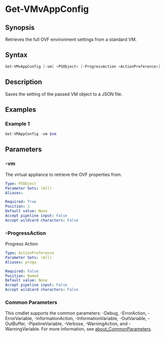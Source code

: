 # Get-VMvAppConfig

## Synopsis

Retrieves the full OVF environment settings from a standard VM.

## Syntax

```powershell
Get-VMvAppConfig [-vm] <PSObject> [-ProgressAction <ActionPreference>] [<CommonParameters>]
```

## Description

Saves the setting of the passed VM object to a JSON file.

## Examples

### Example 1

```powershell
Get-VMAppConfig -vm $vm
```

## Parameters

### -vm

The virtual appliance to retrieve the OVF properties from.

```yaml
Type: PSObject
Parameter Sets: (All)
Aliases:

Required: True
Position: 1
Default value: None
Accept pipeline input: False
Accept wildcard characters: False
```

### -ProgressAction

Progress Action

```yaml
Type: ActionPreference
Parameter Sets: (All)
Aliases: proga

Required: False
Position: Named
Default value: None
Accept pipeline input: False
Accept wildcard characters: False
```

### Common Parameters

This cmdlet supports the common parameters: -Debug, -ErrorAction, -ErrorVariable, -InformationAction, -InformationVariable, -OutVariable, -OutBuffer, -PipelineVariable, -Verbose, -WarningAction, and -WarningVariable. For more information, see [about_CommonParameters](http://go.microsoft.com/fwlink/?LinkID=113216).
